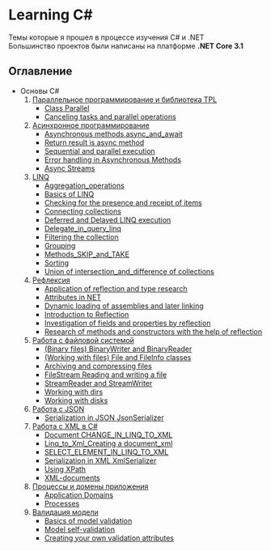# Learning C#
Темы которые я прошел в процессе изучения C# и .NET    
Большинство проектов были написаны на платформе **.NET Core 3.1**
## Оглавление
+ Основы C#  
  1) [Параллельное программирование и библиотека TPL](https://github.com/Sempaku/Learning_CSharp/tree/master/Basics%20of%20C%23/Parallel%20programming%20and%20the%20TPL%20library)  
      - [Class Parallel](https://github.com/Sempaku/Learning_CSharp/tree/master/Basics%20of%20C%23/Parallel%20programming%20and%20the%20TPL%20library/Class%20Parallel)  
      - [Canceling tasks and parallel operations](https://github.com/Sempaku/Learning_CSharp/tree/master/Basics%20of%20C%23/Parallel%20programming%20and%20the%20TPL%20library/Canceling%20tasks%20and%20parallel%20operations)  
  2) [Aсинхронное программирование](https://github.com/Sempaku/Learning_CSharp/tree/master/Basics%20of%20C%23/Asynchronous%20programming)
      - [Asynchronous methods,async_and_await](https://github.com/Sempaku/Learning_CSharp/tree/master/Basics%20of%20C%23/Asynchronous%20programming/Asynchronous%20methods%2Casync_and_await)  
      - [Return result is async method](https://github.com/Sempaku/Learning_CSharp/tree/master/Basics%20of%20C%23/Asynchronous%20programming/Return_result_is_async%20method)  
      - [Sequential and parallel execution](https://github.com/Sempaku/Learning_CSharp/tree/master/Basics%20of%20C%23/Asynchronous%20programming/Sequential%20and%20parallel%20execution)  
      - [Error handling in Asynchronous Methods](https://github.com/Sempaku/Learning_CSharp/tree/master/Basics%20of%20C%23/Asynchronous%20programming/Error%20handling%20in%20Asynchronous%20Methods)  
      - [Async Streams](https://github.com/Sempaku/Learning_CSharp/tree/master/Basics%20of%20C%23/Asynchronous%20programming/Asynchronous%20Streams)  
  3) [LINQ](https://github.com/Sempaku/Learning_CSharp/tree/master/Basics%20of%20C%23/LINQ)
      - [Aggregation_operations](https://github.com/Sempaku/Learning_CSharp/tree/master/Basics%20of%20C%23/LINQ/Aggregation_operations)
      - [Basics of LINQ](https://github.com/Sempaku/Learning_CSharp/tree/master/Basics%20of%20C%23/LINQ/Basics%20of%20LINQ)
      - [Checking for the presence and receipt of items](https://github.com/Sempaku/Learning_CSharp/tree/master/Basics%20of%20C%23/LINQ/Checking%20for%20the%20presence%20and%20receipt%20of%20items)
      - [Connecting collections](https://github.com/Sempaku/Learning_CSharp/tree/master/Basics%20of%20C%23/LINQ/Connecting%20collections)
      - [Deferred and Delayed LINQ execution](https://github.com/Sempaku/Learning_CSharp/tree/master/Basics%20of%20C%23/LINQ/Deferred%20and%20Delayed%20LINQ%20execution)
      - [Delegate_in_query_linq](https://github.com/Sempaku/Learning_CSharp/tree/master/Basics%20of%20C%23/LINQ/Delegate_in_query_linq)
      - [Filtering the collection](https://github.com/Sempaku/Learning_CSharp/tree/master/Basics%20of%20C%23/LINQ/Filtering%20the%20collection)
      - [Grouping](https://github.com/Sempaku/Learning_CSharp/tree/master/Basics%20of%20C%23/LINQ/Grouping)
      - [Methods_SKIP_and_TAKE](https://github.com/Sempaku/Learning_CSharp/tree/master/Basics%20of%20C%23/LINQ/Methods_SKIP_and_TAKE)
      - [Sorting](https://github.com/Sempaku/Learning_CSharp/tree/master/Basics%20of%20C%23/LINQ/Sorting)
      - [Union of intersection_and_difference of collections](https://github.com/Sempaku/Learning_CSharp/tree/master/Basics%20of%20C%23/LINQ/Union%20of%20intersection_and_difference%20of%20collections)      
  4) [Рефлексия](https://github.com/Sempaku/Learning_CSharp/tree/master/Basics%20of%20C%23/Reflection)
      - [Application of reflection and type research](https://github.com/Sempaku/Learning_CSharp/tree/master/Basics%20of%20C%23/Reflection/Application%20of%20reflection%20and%20type%20research)
      - [Attributes in NET](https://github.com/Sempaku/Learning_CSharp/tree/master/Basics%20of%20C%23/Reflection/Attributes%20in%20NET)
      - [Dynamic loading of assemblies and later linking](https://github.com/Sempaku/Learning_CSharp/tree/master/Basics%20of%20C%23/Reflection/Dynamic%20loading%20of%20assemblies%20and%20later%20linking)
      - [Introduction to Reflection](https://github.com/Sempaku/Learning_CSharp/tree/master/Basics%20of%20C%23/Reflection/Introduction%20to%20Reflection)
      - [Investigation of fields and properties by reflection](https://github.com/Sempaku/Learning_CSharp/tree/master/Basics%20of%20C%23/Reflection/Investigation%20of%20fields%20and%20properties%20by%20reflection)
      - [Research of methods and constructors with the help of reflection](https://github.com/Sempaku/Learning_CSharp/tree/master/Basics%20of%20C%23/Reflection/Research%20of%20methods%20and%20constructors%20with%20the%20help%20of%20reflection)
  5) [Работа с файловой системой](https://github.com/Sempaku/Learning_CSharp/tree/master/Basics%20of%20C%23/Working%20with%20the%20File%20System)
      - [(Binary files) BinaryWriter and BinaryReader](https://github.com/Sempaku/Learning_CSharp/tree/master/Basics%20of%20C%23/Working%20with%20the%20File%20System/(Binary%20files)%20BinaryWriter%20and%20BinaryReader)
      - [(Working with files) File and FileInfo classes](https://github.com/Sempaku/Learning_CSharp/tree/master/Basics%20of%20C%23/Working%20with%20the%20File%20System/(Working%20with%20files)%20File%20and%20FileInfo%20classes)
      - [Archiving and compressing files](https://github.com/Sempaku/Learning_CSharp/tree/master/Basics%20of%20C%23/Working%20with%20the%20File%20System/Archiving%20and%20compressing%20files)
      - [FileStream Reading and writing a file](https://github.com/Sempaku/Learning_CSharp/tree/master/Basics%20of%20C%23/Working%20with%20the%20File%20System/FileStream%20Reading%20and%20writing%20a%20file)
      - [StreamReader and StreamWriter](https://github.com/Sempaku/Learning_CSharp/tree/master/Basics%20of%20C%23/Working%20with%20the%20File%20System/StreamReader%20and%20StreamWriter)
      - [Working with dirs](https://github.com/Sempaku/Learning_CSharp/tree/master/Basics%20of%20C%23/Working%20with%20the%20File%20System/Working%20with%20dirs)
      - [Working with disks](https://github.com/Sempaku/Learning_CSharp/tree/master/Basics%20of%20C%23/Working%20with%20the%20File%20System/Working%20with%20disks)  
  6) [Работа с JSON](https://github.com/Sempaku/Learning_CSharp/tree/master/Basics%20of%20C%23/Working%20with%20JSON)
      - [Serialization in JSON JsonSerializer](https://github.com/Sempaku/Learning_CSharp/tree/master/Basics%20of%20C%23/Working%20with%20JSON/Serialization%20in%20JSON%20JsonSerializer)
  7) [Работа с XML в C#](https://github.com/Sempaku/Learning_CSharp/tree/master/Basics%20of%20C%23/Working%20with%20XML%20in%20C%23)
      - [Document CHANGE_IN_LINQ_TO_XML](https://github.com/Sempaku/Learning_CSharp/tree/master/Basics%20of%20C%23/Working%20with%20XML%20in%20C%23/Document%20CHANGE_IN_LINQ_TO_XML)
      - [Linq_to_Xml_Creating a document_xml](https://github.com/Sempaku/Learning_CSharp/tree/master/Basics%20of%20C%23/Working%20with%20XML%20in%20C%23/Linq_to_Xml_Creating%20a%20document_xml)
      - [SELECT_ELEMENT_IN_LINQ_TO_XML](https://github.com/Sempaku/Learning_CSharp/tree/master/Basics%20of%20C%23/Working%20with%20XML%20in%20C%23/SELECT_ELEMENT_IN_LINQ_TO_XML)
      - [Serialization in XML XmlSerializer](https://github.com/Sempaku/Learning_CSharp/tree/master/Basics%20of%20C%23/Working%20with%20XML%20in%20C%23/Serialization%20in%20XML%20XmlSerializer)
      - [Using XPath](https://github.com/Sempaku/Learning_CSharp/tree/master/Basics%20of%20C%23/Working%20with%20XML%20in%20C%23/Using%20XPath)
      - [XML-documents](https://github.com/Sempaku/Learning_CSharp/tree/master/Basics%20of%20C%23/Working%20with%20XML%20in%20C%23/XML-documents)
  8) [Процессы и домены приложения](https://github.com/Sempaku/Learning_CSharp/tree/master/Basics%20of%20C%23/Processes%20and%20Application%20domains)
      - [Application Domains](https://github.com/Sempaku/Learning_CSharp/tree/master/Basics%20of%20C%23/Processes%20and%20Application%20domains/Application%20Domains)
      - [Processes](https://github.com/Sempaku/Learning_CSharp/tree/master/Basics%20of%20C%23/Processes%20and%20Application%20domains/Processes)
  9) [Валидация модели](https://github.com/Sempaku/Learning_CSharp/tree/master/Basics%20of%20C%23/Validation%20of%20the%20model)
      - [Basics of model validation](https://github.com/Sempaku/Learning_CSharp/tree/master/Basics%20of%20C%23/Validation%20of%20the%20model/Basics%20of%20model%20validation)
      - [Model self-validation](https://github.com/Sempaku/Learning_CSharp/tree/master/Basics%20of%20C%23/Validation%20of%20the%20model/Model%20self-validation)
      - [Creating your own validation attributes](https://github.com/Sempaku/Learning_CSharp/tree/master/Basics%20of%20C%23/Validation%20of%20the%20model/Creating%20your%20own%20validation%20attributes)
